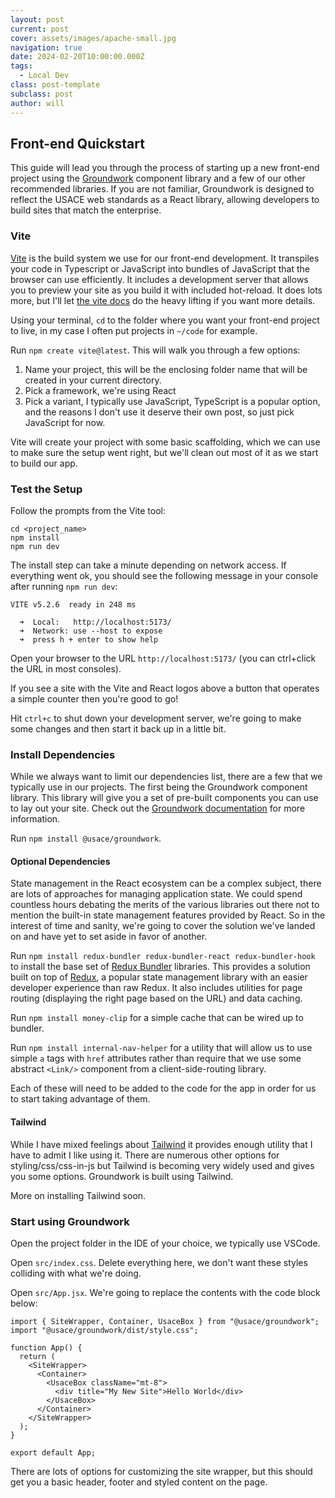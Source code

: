 ```yaml
---
layout: post
current: post
cover: assets/images/apache-small.jpg
navigation: true
date: 2024-02-20T10:00:00.000Z
tags:
  - Local Dev
class: post-template
subclass: post
author: will
---
```

## Front-end Quickstart

This guide will lead you through the process of starting up a new front-end project using the [Groundwork](https://usace.github.io/groundwork/) component library and a few of our other recommended libraries.  If you are not familiar, Groundwork is designed to reflect the USACE web standards as a React library, allowing developers to build sites that match the enterprise.

### Vite

[Vite](https://vitejs.dev) is the build system we use for our front-end development.  It transpiles your code in Typescript or JavaScript into bundles of JavaScript that the browser can use efficiently.  It includes a development server that allows you to preview your site as you build it with included hot-reload.  It does lots more, but I'll let [the vite docs](https://vitejs.dev/guide/why.html) do the heavy lifting if you want more details.

Using your terminal, `cd` to the folder where you want your front-end project to live, in my case I often put projects in `~/code` for example.

Run `npm create vite@latest`. This will walk you through a few options:

1. Name your project, this will be the enclosing folder name that will be created in your current directory.
2. Pick a framework, we're using React
3. Pick a variant, I typically use JavaScript, TypeScript is a popular option, and the reasons I don't use it deserve their own post, so just pick JavaScript for now.

Vite will create your project with some basic scaffolding, which we can use to make sure the setup went right, but we'll clean out most of it as we start to build our app.

### Test the Setup

Follow the prompts from the Vite tool:

```
cd <project_name>
npm install
npm run dev
```

The install step can take a minute depending on network access. If everything went ok, you should see the following message in your console after running `npm run dev`:

```
VITE v5.2.6  ready in 248 ms

  ➜  Local:   http://localhost:5173/
  ➜  Network: use --host to expose
  ➜  press h + enter to show help
```

Open your browser to the URL `http://localhost:5173/` (you can ctrl+click the URL in most consoles).

If you see a site with the Vite and React logos above a button that operates a simple counter then you're good to go!

Hit `ctrl+c` to shut down your development server, we're going to make some changes and then start it back up in a little bit.

### Install Dependencies

While we always want to limit our dependencies list, there are a few that we typically use in our projects.  The first being the Groundwork component library.  This library will give you a set of pre-built components you can use to lay out your site.  Check out the [Groundwork documentation](https://usace.github.io/groundwork/) for more information.

Run `npm install @usace/groundwork`.

#### Optional Dependencies

State management in the React ecosystem can be a complex subject, there are lots of approaches for managing application state.  We could spend countless hours debating the merits of the various libraries out there not to mention the built-in state management features provided by React. So in the interest of time and sanity, we're going to cover the solution we've landed on and have yet to set aside in favor of another.

Run `npm install redux-bundler redux-bundler-react redux-bundler-hook` to install the base set of [Redux Bundler](https://reduxbundler.com) libraries.  This provides a solution built on top of [Redux](https://redux.js.org/), a popular state management library with an easier developer experience than raw Redux.  It also includes utilities for page routing (displaying the right page based on the URL) and data caching.  

Run `npm install money-clip` for a simple cache that can be wired up to bundler.

Run `npm install internal-nav-helper` for a utility that will allow us to use simple `a` tags with `href` attributes rather than require that we use some abstract `<Link/>` component from a client-side-routing library.

Each of these will need to be added to the code for the app in order for us to start taking advantage of them.

#### Tailwind

While I have mixed feelings about [Tailwind](https://tailwindcss.com/) it provides enough utility that I have to admit I like using it.  There are numerous other options for styling/css/css-in-js but Tailwind is becoming very widely used and gives you some options.  Groundwork is built using Tailwind.  

More on installing Tailwind soon.

### Start using Groundwork

Open the project folder in the IDE of your choice, we typically use VSCode.

Open `src/index.css`. Delete everything here, we don't want these styles colliding with what we're doing.

Open `src/App.jsx`. We're going to replace the contents with the code block below:

```
import { SiteWrapper, Container, UsaceBox } from "@usace/groundwork";
import "@usace/groundwork/dist/style.css";

function App() {
  return (
    <SiteWrapper>
      <Container>
        <UsaceBox className="mt-8">
          <div title="My New Site">Hello World</div>
        </UsaceBox>
      </Container>
    </SiteWrapper>
  );
}

export default App;
```

There are lots of options for customizing the site wrapper, but this should get you a basic header, footer and styled content on the page.
